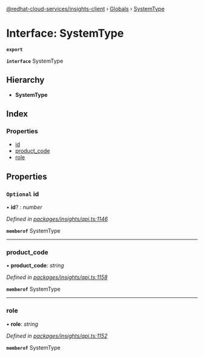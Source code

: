 [@redhat-cloud-services/insights-client](../README.md) › [Globals](../globals.md) › [SystemType](systemtype.md)

# Interface: SystemType

**`export`** 

**`interface`** SystemType

## Hierarchy

* **SystemType**

## Index

### Properties

* [id](systemtype.md#optional-id)
* [product_code](systemtype.md#product_code)
* [role](systemtype.md#role)

## Properties

### `Optional` id

• **id**? : *number*

*Defined in [packages/insights/api.ts:1146](https://github.com/RedHatInsights/javascript-clients/blob/master/packages/insights/api.ts#L1146)*

**`memberof`** SystemType

___

###  product_code

• **product_code**: *string*

*Defined in [packages/insights/api.ts:1158](https://github.com/RedHatInsights/javascript-clients/blob/master/packages/insights/api.ts#L1158)*

**`memberof`** SystemType

___

###  role

• **role**: *string*

*Defined in [packages/insights/api.ts:1152](https://github.com/RedHatInsights/javascript-clients/blob/master/packages/insights/api.ts#L1152)*

**`memberof`** SystemType
